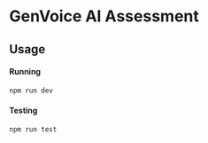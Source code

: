 # GenVoice AI Assessment

## Usage

#### Running

```bash
npm run dev
```

#### Testing

```bash
npm run test
```
